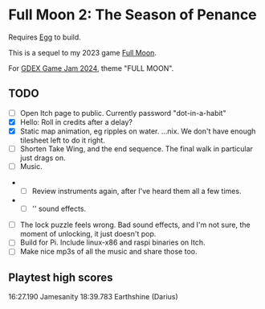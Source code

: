 # Full Moon 2: The Season of Penance

Requires [Egg](https://github.com/aksommerville/egg) to build.

This is a sequel to my 2023 game [Full Moon](https://github.com/aksommerville/fullmoon4).

For [GDEX Game Jam 2024](https://itch.io/jam/gdex-game-jam-2024), theme "FULL MOON".

## TODO

- [ ] Open Itch page to public. Currently password "dot-in-a-habit"
- [x] Hello: Roll in credits after a delay?
- [x] Static map animation, eg ripples on water. ...nix. We don't have enough tilesheet left to do it right.
- [ ] Shorten Take Wing, and the end sequence. The final walk in particular just drags on.
- [ ] Music.
- - [ ] Review instruments again, after I've heard them all a few times.
- - [ ] '' sound effects.
- [ ] The lock puzzle feels wrong. Bad sound effects, and I'm not sure, the moment of unlocking, it just doesn't pop.
- [ ] Build for Pi. Include linux-x86 and raspi binaries on Itch.
- [ ] Make nice mp3s of all the music and share those too.

## Playtest high scores

16:27.190 Jamesanity
18:39.783 Earthshine (Darius)

